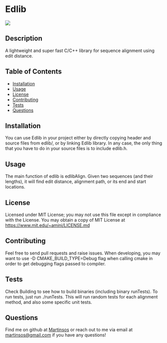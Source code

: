 # Edlib
  ![](https://img.shields.io/badge/license-MIT-brightgreen)
## Description
A lightweight and super fast C/C++ library for sequence alignment using edit distance.
## Table of Contents
* [Installation](#installation)
* [Usage](#usage)
* [License](#license)
* [Contributing](#contributing)
* [Tests](#tests)
* [Questions](#questions)
## Installation
You can use Edlib in your project either by directly copying header and source files from edlib/, or by linking Edlib library. In any case, the only thing that you have to do in your source files is to include edlib.h.
## Usage
The main function of edlib is edlibAlign. Given two sequences (and their lengths), it will find edit distance, alignment path, or its end and start locations.
## License
Licensed under MIT License; you may not use this file except in compliance with the License. You may obtain a copy of MIT License at https://www.mit.edu/~amini/LICENSE.md
## Contributing
Feel free to send pull requests and raise issues. When developing, you may want to use -D CMAKE_BUILD_TYPE=Debug flag when calling cmake in order to get debugging flags passed to compiler.
## Tests
Check Building to see how to build binaries (including binary runTests). To run tests, just run ./runTests. This will run random tests for each alignment method, and also some specific unit tests.
## Questions
Find me on github at [Martinsos](https://github.com/Martinsos) or reach out to me via email at martinsos@gmail.com if you have any questions!
  